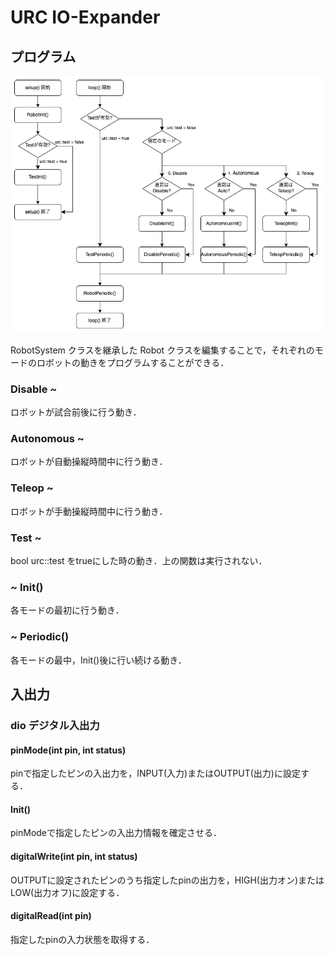 # URC IO-Expander

## プログラム

![プログラムの動き](img/URC_Program.png)

RobotSystem クラスを継承した Robot クラスを編集することで，それぞれのモードのロボットの動きをプログラムすることができる．

### Disable ~

ロボットが試合前後に行う動き．

### Autonomous ~

ロボットが自動操縦時間中に行う動き．

### Teleop ~

ロボットが手動操縦時間中に行う動き．

### Test ~

bool urc::test をtrueにした時の動き．上の関数は実行されない．

### ~ Init()

各モードの最初に行う動き．

### ~ Periodic()

各モードの最中，Init()後に行い続ける動き．

## 入出力

### dio デジタル入出力

#### pinMode(int pin, int status)

pinで指定したピンの入出力を，INPUT(入力)またはOUTPUT(出力)に設定する．

#### Init()

pinModeで指定したピンの入出力情報を確定させる．

#### digitalWrite(int pin, int status)

OUTPUTに設定されたピンのうち指定したpinの出力を，HIGH(出力オン)またはLOW(出力オフ)に設定する．

#### digitalRead(int pin)

指定したpinの入力状態を取得する．


